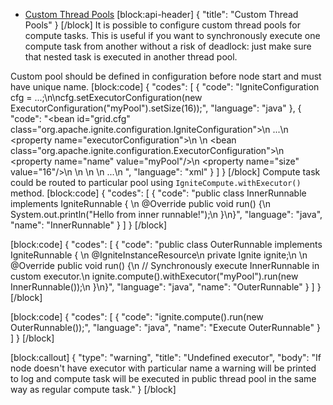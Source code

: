 * [Custom Thread Pools](#section-custom-thread-pools)
[block:api-header]
{
  "title": "Custom Thread Pools"
}
[/block]
It is possible to configure custom thread pools for compute tasks. This is useful if you want to synchronously execute one compute task from another without a risk of deadlock: just make sure that nested task is executed in another thread pool.

Custom pool should be defined in configuration before node start and must have unique name.
[block:code]
{
  "codes": [
    {
      "code": "IgniteConfiguration cfg = ...;\n\ncfg.setExecutorConfiguration(new ExecutorConfiguration(\"myPool\").setSize(16));",
      "language": "java"
    },
    {
      "code": "<bean id=\"grid.cfg\" class=\"org.apache.ignite.configuration.IgniteConfiguration\">\n  ...\n  <property name=\"executorConfiguration\">\n    <list>\n      <bean class=\"org.apache.ignite.configuration.ExecutorConfiguration\">\n        <property name=\"name\" value=\"myPool\"/>\n        <property name=\"size\" value=\"16\"/>\n      </bean>\n    </list>\n  </property>\n  ...\n</bean>  ",
      "language": "xml"
    }
  ]
}
[/block]
Compute task could be routed to particular pool using `IgniteCompute.withExecutor()` method.
[block:code]
{
  "codes": [
    {
      "code": "public class InnerRunnable implements IgniteRunnable {    \n    @Override public void run() {\n        System.out.println(\"Hello from inner runnable!\");\n    }\n}",
      "language": "java",
      "name": "InnerRunnable"
    }
  ]
}
[/block]

[block:code]
{
  "codes": [
    {
      "code": "public class OuterRunnable implements IgniteRunnable {    \n    @IgniteInstanceResource\n    private Ignite ignite;\n    \n    @Override public void run() {\n        // Synchronously execute InnerRunnable in custom executor.\n        ignite.compute().withExecutor(\"myPool\").run(new InnerRunnable());\n    }\n}",
      "language": "java",
      "name": "OuterRunnable"
    }
  ]
}
[/block]

[block:code]
{
  "codes": [
    {
      "code": "ignite.compute().run(new OuterRunnable());",
      "language": "java",
      "name": "Execute OuterRunnable"
    }
  ]
}
[/block]

[block:callout]
{
  "type": "warning",
  "title": "Undefined executor",
  "body": "If node doesn't have executor with particular name a warning will be printed to log and compute task will be executed in public thread pool in the same way as regular compute task."
}
[/block]